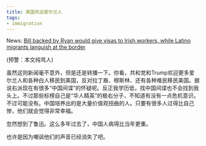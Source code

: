 ```yaml
---
title: 美国欢迎爱尔兰人
tags:
- immigration
---
```


News: [Bill backed by Ryan would give visas to Irish workers, while Latino migrants languish at the border][link]

(预警：本文纯骂人)<!--more-->

虽然这则新闻毫不意外，但是还是转播一下。你看，共和党和Trump欢迎更多爱尔兰人和各种白人移民到美国，反对拉丁裔、穆斯林、还有各种难民移民美国。据说右派现在有很多“中国间谍”的怀疑呢。反正我学历低，找中国间谍也不会找到我头上。不过那些标榜自己是“华人精英”的极右分子，不知道有没有一点危机意识。不过可能没有。中国培养出的是大量价值观扭曲的人。只要有很多人过得比自己惨，他们就会觉得非常幸福。

忽然想到了鲁迅。这么多年过去了，中国人病得比当年更重。

也许是因为嘲讽他们的声音已经消失了吧。

[link]: https://thinkprogress.org/bill-backed-by-ryan-would-give-visas-to-irish-workers-while-latino-migrants-languish-at-the-border-e1478ce62605
